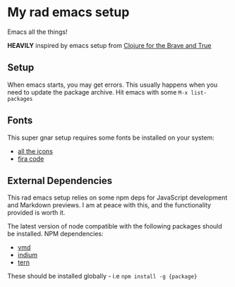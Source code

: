 # My rad emacs setup

Emacs all the things!

**HEAVILY** inspired by emacs setup from [Clojure for the Brave and True](http://www.braveclojure.com/basic-emacs/)

## Setup
When emacs starts, you may get errors. This usually happens when you need to update the package archive. Hit emacs with some `M-x list-packages`

## Fonts

This super gnar setup requires some fonts be installed on your system:

* [all the icons](https://github.com/domtronn/all-the-icons.el)
* [fira code](https://github.com/tonsky/FiraCode)

## External Dependencies

This rad emacs setup relies on some npm deps for JavaScript development and Markdown previews. I am at peace with this,
and the functionality provided is worth it.

The latest version of node compatible with the following packages should be installed. NPM dependencies:

* [vmd](https://github.com/yoshuawuyts/vmd)
* [indium](https://www.npmjs.com/package/indium)
* [tern](https://www.npmjs.com/package/tern)

These should be installed globally - i.e `npm install -g {package}`
